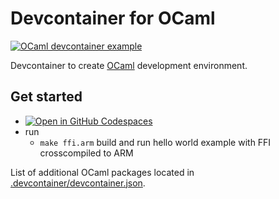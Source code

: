 # Devcontainer for OCaml

[![OCaml devcontainer example](https://github.com/TheCBaH/ocaml-devcontainer/actions/workflows/build.yml/badge.svg?branch=master)](https://github.com/TheCBaH/ocaml-devcontainer/actions/workflows/build.yml)

Devcontainer to create [OCaml](https://ocaml.org/) development environment.

## Get started
* [![Open in GitHub Codespaces](https://github.com/codespaces/badge.svg)](https://github.com/codespaces/new?hide_repo_select=true&ref=master&repo=628173356)
* run
  * `make ffi.arm` build and run hello world example with FFI crosscompiled to ARM

List of additional OCaml packages located in [.devcontainer/devcontainer.json](https://github.com/TheCBaH/ocaml-devcontainer/blob/devel/.devcontainer/devcontainer.json#L19).
